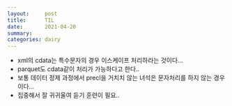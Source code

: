 ```yaml
---
layout:     post
title:      TIL
date:       2021-04-20
summary:    
categories: dairy
---
```

- xml의 cdata는 특수문자의 경우 이스케이프 처리하라는 것이다...
- parquet도 cdata같이 처리가 가능하다고 한다..
- 보통 데이터 정제 과정에서 precl을 거치치 않는 녀석은 문자처리를 하지 않는 경우이다...
- 집중해서 잘 귀귀울여 듣기 훈련이 필요..